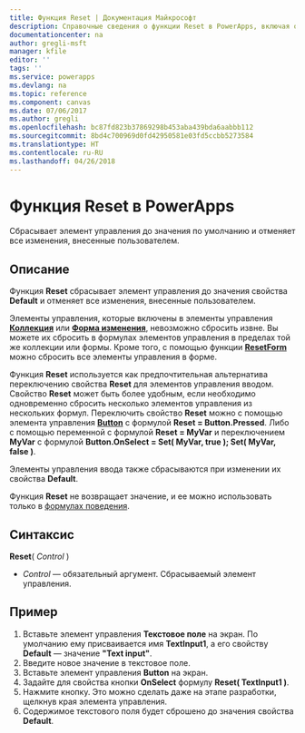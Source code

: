 ```yaml
---
title: Функция Reset | Документация Майкрософт
description: Справочные сведения о функции Reset в PowerApps, включая описание синтаксиса и пример
documentationcenter: na
author: gregli-msft
manager: kfile
editor: ''
tags: ''
ms.service: powerapps
ms.devlang: na
ms.topic: reference
ms.component: canvas
ms.date: 07/06/2017
ms.author: gregli
ms.openlocfilehash: bc87fd823b37869298b453aba439bda6aabbb112
ms.sourcegitcommit: 8bd4c700969d0fd42950581e03fd5ccbb5273584
ms.translationtype: HT
ms.contentlocale: ru-RU
ms.lasthandoff: 04/26/2018
---
```

# <a name="reset-function-in-powerapps"></a>Функция Reset в PowerApps
Сбрасывает элемент управления до значения по умолчанию и отменяет все изменения, внесенные пользователем.  

## <a name="description"></a>Описание
Функция **Reset** сбрасывает элемент управления до значения свойства **Default** и  отменяет все изменения, внесенные пользователем.

Элементы управления, которые включены в элементы управления [**Коллекция**](../controls/control-gallery.md) или [**Форма изменения**](../controls/control-form-detail.md), невозможно сбросить извне.  Вы можете их сбросить в формулах элементов управления в пределах той же коллекции или формы.  Кроме того, с помощью функции [**ResetForm**](function-form.md) можно сбросить все элементы управления в форме. 

Функция **Reset** используется как предпочтительная альтернатива переключению свойства **Reset** для элементов управления вводом.  Свойство **Reset** может быть более удобным, если необходимо одновременно сбросить несколько элементов управления из нескольких формул.  Переключить свойство **Reset** можно с помощью элемента управления [**Button**](../controls/control-button.md) с формулой **Reset = Button.Pressed**. Либо с помощью переменной с формулой **Reset = MyVar** и переключением **MyVar** с формулой **Button.OnSelect = Set( MyVar, true ); Set( MyVar, false )**.    

Элементы управления ввода также сбрасываются при изменении их свойства **Default**.

Функция **Reset** не возвращает значение, и ее можно использовать только в [формулах поведения](../working-with-formulas-in-depth.md).

## <a name="syntax"></a>Синтаксис
**Reset**( *Control* )

* *Control* — обязательный аргумент. Сбрасываемый элемент управления.

## <a name="example"></a>Пример
1. Вставьте элемент управления **Текстовое поле** на экран.  По умолчанию ему присваивается имя **TextInput1**, а его свойству **Default** — значение **"Text input"**.
2. Введите новое значение в текстовое поле.  
3. Вставьте элемент управления **Button** на экран.
4. Задайте для свойства кнопки **OnSelect** формулу **Reset( TextInput1 )**.
5. Нажмите кнопку.  Это можно сделать даже на этапе разработки, щелкнув края элемента управления.
6. Содержимое текстового поля будет сброшено до значения свойства **Default**.

